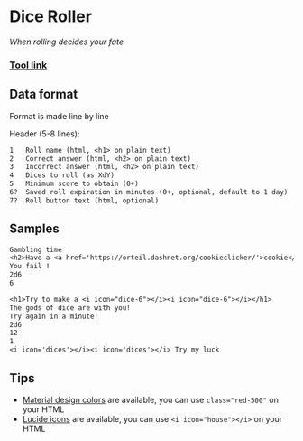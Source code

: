 # Dice Roller
*When rolling decides your fate*

### [Tool link](https://clement-gouin.github.io/dice-roller/)

## Data format

Format is made line by line

Header (5-8 lines):
```txt
1   Roll name (html, <h1> on plain text)
2   Correct answer (html, <h2> on plain text)
3   Incorrect answer (html, <h2> on plain text)
4   Dices to roll (as XdY)
5   Minimum score to obtain (0+)
6?  Saved roll expiration in minutes (0+, optional, default to 1 day)
7?  Roll button text (html, optional)
```

## Samples

```txt
Gambling time
<h2>Have a <a href='https://orteil.dashnet.org/cookieclicker/'>cookie</a> !</h2>
You fail !
2d6
6
```

```txt
<h1>Try to make a <i icon="dice-6"></i><i icon="dice-6"></i></h1>
The gods of dice are with you!
Try again in a minute!
2d6
12
1
<i icon='dices'></i><i icon='dices'></i> Try my luck
```


## Tips

* [Material design colors](https://materialui.co/colors/) are available, you can use `class="red-500"` on your HTML
* [Lucide icons](https://lucide.dev/icons) are available, you can use `<i icon="house"></i>` on your HTML